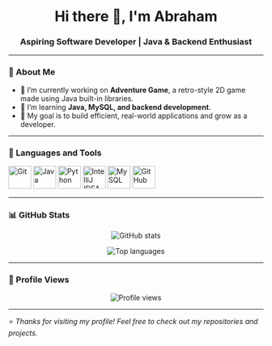 <h1 align="center">Hi there 👋, I'm Abraham</h1>
<h3 align="center">Aspiring Software Developer | Java & Backend Enthusiast</h3>

---

### 🚀 About Me 
- 🔭 I’m currently working on **Adventure Game**, a retro-style 2D game made using Java built-in libraries.
- 🌱 I’m learning **Java, MySQL, and backend development**.  
- 🎯 My goal is to build efficient, real-world applications and grow as a developer.  

---

### 🧠 Languages and Tools

<p align="left">
  <img src="https://cdn.jsdelivr.net/gh/devicons/devicon/icons/git/git-original.svg" width="45" height="45" alt="Git"/>
  <img src="https://cdn.jsdelivr.net/gh/devicons/devicon/icons/java/java-original.svg" width="45" height="45" alt="Java"/>
  <img src="https://cdn.jsdelivr.net/gh/devicons/devicon/icons/python/python-original.svg" width="45" height="45" alt="Python"/>
  <img src="https://cdn.jsdelivr.net/gh/devicons/devicon/icons/intellij/intellij-original.svg" width="45" height="45" alt="IntelliJ IDEA"/>
  <img src="https://cdn.jsdelivr.net/gh/devicons/devicon/icons/mysql/mysql-original.svg" width="45" height="45" alt="MySQL"/>
  <img src="https://cdn.jsdelivr.net/gh/devicons/devicon/icons/github/github-original.svg" width="45" height="45" alt="GitHub"/>
</p>

---

### 📊 GitHub Stats

<p align="center">
  <img src="https://github-readme-stats.vercel.app/api?username=abraham-mendez-code&show_icons=true&theme=tokyonight" alt="GitHub stats"/>
</p>

<p align="center">
  <img src="https://github-readme-stats.vercel.app/api/top-langs/?username=abraham-mendez-code&layout=compact&theme=tokyonight" alt="Top languages"/>
</p>

---

### 👀 Profile Views
<p align="center">
  <img src="https://komarev.com/ghpvc/?username=abraham-mendez-code&color=blue" alt="Profile views"/>
</p>

---

⭐️ *Thanks for visiting my profile! Feel free to check out my repositories and projects.*
